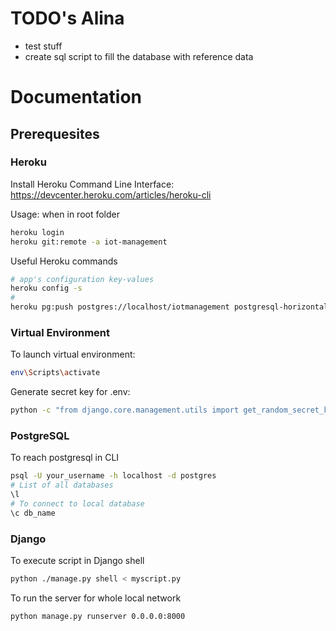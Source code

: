 # TODO's Alina
* test stuff
* create sql script to fill the database with reference data


# Documentation

## Prerequesites

### Heroku
Install Heroku Command Line Interface: https://devcenter.heroku.com/articles/heroku-cli  
  
Usage: when in root folder
```Bash
heroku login
heroku git:remote -a iot-management
```
Useful Heroku commands
```Bash
# app's configuration key-values
heroku config -s
#
heroku pg:push postgres://localhost/iotmanagement postgresql-horizontal-68677
```

### Virtual Environment

To launch virtual environment:
```Bash
env\Scripts\activate
```

Generate secret key for .env:
```Bash
python -c "from django.core.management.utils import get_random_secret_key; print(get_random_secret_key())"
```

### PostgreSQL
To reach postgresql in CLI
```Bash
psql -U your_username -h localhost -d postgres
# List of all databases
\l
# To connect to local database
\c db_name
```

### Django
To execute script in Django shell
```Bash
python ./manage.py shell < myscript.py
```
To run the server for whole local network
```Bash
python manage.py runserver 0.0.0.0:8000
```